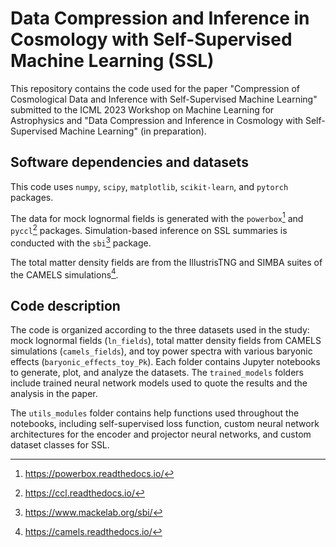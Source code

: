 # Data Compression and Inference in Cosmology with Self-Supervised Machine Learning (SSL)
This repository contains the code used for the paper "Compression of Cosmological Data and Inference with Self-Supervised
Machine Learning" submitted to the ICML 2023 Workshop on Machine Learning for Astrophysics and "Data Compression and Inference in Cosmology with Self-Supervised Machine Learning" (in preparation).

## Software dependencies and datasets
This code uses `numpy`, `scipy`, `matplotlib`, `scikit-learn`, and `pytorch` packages. 

The data for mock lognormal fields is generated with the `powerbox`[^1] and `pyccl`[^2] packages. Simulation-based inference on SSL summaries is conducted with the `sbi`[^3] package.

The total matter density fields are from the IllustrisTNG and SIMBA suites of the CAMELS simulations[^4].

## Code description
The code is organized according to the three datasets used in the study: mock lognormal fields (`ln_fields`), total matter density fields from CAMELS simulations (`camels_fields`), and toy power spectra with various baryonic effects (`baryonic_effects_toy_Pk`). Each folder contains Jupyter notebooks to generate, plot, and analyze the datasets. 
The `trained_models` folders include trained neural network models used to quote the results and the analysis in the paper.

The `utils_modules` folder contains help functions used throughout the notebooks, including self-supervised loss function, custom neural network architectures for the encoder and projector neural networks, and custom dataset classes for SSL. 

[^1]: <https://powerbox.readthedocs.io/>
[^2]: <https://ccl.readthedocs.io/>
[^3]: <https://www.mackelab.org/sbi/>
[^4]: <https://camels.readthedocs.io/>
